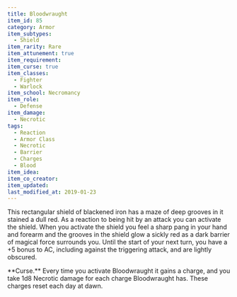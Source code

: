 ```yaml
---
title: Bloodwraught
item_id: 85
category: Armor
item_subtypes:
  - Shield
item_rarity: Rare
item_attunement: true
item_requirement:
item_curse: true
item_classes:
  - Fighter
  - Warlock
item_school: Necromancy
item_role:
  - Defense
item_damage:
  - Necrotic
tags:
  - Reaction
  - Armor Class
  - Necrotic
  - Barrier
  - Charges
  - Blood
item_idea:
item_co_creator:
item_updated:
last_modified_at: 2019-01-23
---
```


This rectangular shield of blackened iron has a maze of deep grooves in it stained a dull red.
As a reaction to being hit by an attack you can activate the shield. When you activate the shield you feel a sharp pang in your hand and forearm and the grooves in the shield glow a sickly red as a dark barrier of magical force surrounds you. Until the start of your next turn, you have a +5 bonus to AC, including against the triggering attack, and are lightly obscured.

<!--excerpt-->
<div class="curse">
**Curse.** Every time you activate Bloodwraught it gains a charge, and you take 1d8 Necrotic damage for each charge Bloodwraught has. These charges reset each day at dawn.
</div>
